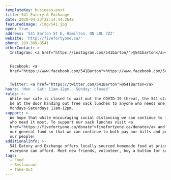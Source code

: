 ```yaml
---
templateKey: business-post
title: 541 Eatery & Exchange
date: 2020-04-23T22:14:44.264Z
featuredimage: /img/541.jpg
open: true
address: '541 Barton St E, Hamilton, ON L8L 2Z2'
website: 'http://fivefortyone.ca/'
phone: 289-389-0541
otherContact: >-
  Instagram: <a href="https://instagram.com/541barton/">@541barton</a><br>


  Facebook: <a
  href="https://www.facebook.com/541Barton">https://www.facebook.com/541Barton</a><br>


  Twitter: <a href="https://twitter.com/541Barton">@541Barton</a>
hours: 'Mon - Sat: 11am-12pm.  Sunday: closed'
rules: >-
  While our cafe is closed to wait out the COVID-19 threat, the 541 staff will
  be at the door handing out free sack lunches to anyone who needs one,
  Mondays-Saturdays 11am-12pm.
support: >-
  We hope that while encouraging social distancing we can continue to feed those
  who need it most. To support our sack lunches visit <a
  href="https://fivefortyone.ca/donate">fivefortyone.ca/donate</a> and give to
  our general fund so that we can continue to both pay our bills and provide for
  our people!
additionalInfo: >-
  541 Eatery and Exchange offers locally sourced homemade food at prices
  everyone can afford. Meet new friends, volunteer, buy a button for someone!
tags:
  - Food
  - Restaurant
  - Take-Out
---
```

